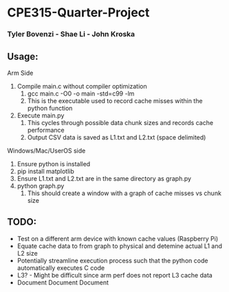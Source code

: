 # CPE315-Quarter-Project

### Tyler Bovenzi - Shae Li - John Kroska

## Usage:

Arm Side

1. Compile main.c without compiler optimization
   1. gcc main.c -O0 -o main -std=c99 -lm
   2. This is the executable used to record cache misses within the python function
2. Execute main.py
   1. This cycles through possible data chunk sizes and records cache performance
   2. Output CSV data is saved as L1.txt and L2.txt (space delimited)

Windows/Mac/UserOS side

1. Ensure python is installed
2. pip install matplotlib
3. Ensure L1.txt and L2.txt are in the same directory as graph.py
4. python graph.py
   1. This should create a window with a graph of cache misses vs chunk size

## TODO:

* Test on a different arm device with known cache values (Raspberry Pi)
* Equate cache data to from graph to physical and detemine actual L1 and L2 size
* Potentially streamline execution process such that the python code automatically executes C code
* L3? - Might be difficult since arm perf does not report L3 cache data
* Document Document Document

